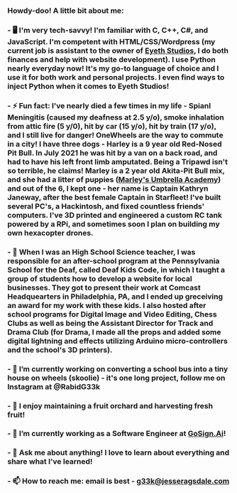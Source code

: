 ### Howdy-doo! A little bit about me:
###
### - 🖥️ I'm very tech-savvy! I'm familiar with C, C++, C#, and JavaScript. I'm competent with HTML/CSS/Wordpress (my current job is assistant to the owner of <a href="https://www.eyethstudios.com">Eyeth Studios</a>, I do both finances and help with website development). I use Python nearly everyday now! It's my go-to language of choice and I use it for both work and personal projects. I even find ways to inject Python when it comes to Eyeth Studios!
###
### - ⚡ Fun fact: I've nearly died a few times in my life - Spianl Meningitis (caused my deafness at 2.5 y/o), smoke inhalation from attic fire (5 y/0), hit by car (15 y/o), hit by train (17 y/o), and I still live for danger! OneWheels are the way to commute in a city! I have three dogs - Harley is a 9 year old Red-Nosed Pit Bull. In July 2021 he was hit by a van on a back road, and had to have his left front limb amputated. Being a Tripawd isn't so terrible, he claims! Marley is a 2 year old Akita-Pit Bull mix, and she had a litter of puppies (<a href="https://www.jesseragsdale.com/mua">Marley's Umbrella Academy</a>) and out of the 6, I kept one - her name is Captain Kathryn Janeway, after the best female Captain in Starfleet!  I've built several PC's, a Hackintosh, and fixed countless friends' computers. I've 3D printed and engineered a custom RC tank powered by a RPi, and sometimes soon I plan on building my own hexacopter drones. 
###
### - 🥇 When I was an High School Science teacher, I was responsible for an after-school program at the Pennsylvania School for the Deaf, called Deaf Kids Code, in which I taught a group of students how to develop a website for local businesses. They got to present their work at Comcast Headquearters in Philadelphia, PA, and I ended up greceiving an award for my work with these kids. I also hosted after school programs for Digital Image and Video Editing, Chess Clubs as well as being the Assistant Director for Track and Drama Club (for Drama, I made all the props and added some digital lightning and effects utilizing Arduino micro-controllers and the school's 3D printers).
###
### - 🔭 I’m currently working on converting a school bus into a tiny house on wheels (skoolie) - it's one long project, follow me on Instagram at @RabidG33k
### - 🌱 I enjoy maintaining a fruit orchard and harvesting fresh fruit!
### - 👯 I’m currently working as a Software Engineer at <a href="https://gosign.ai">GoSign.Ai</a>!
### - 💬 Ask me about anything! I love to learn about everything and share what I've learned!
### - 📫 How to reach me: email is best - <a href="mailto:g33k@jesseragsdale.com">g33k@jesseragsdale.com</a>




<!--
**Rabidgeek/Rabidgeek** is a ✨ _special_ ✨ repository because its `README.md` (this file) appears on your GitHub profile.

Here are some ideas to get you started:

- 🔭 I’m currently working on ...
- 🌱 I’m currently learning ...
- 👯 I’m looking to collaborate on ...
- 🤔 I’m looking for help with ...
- 💬 Ask me about ...
- 📫 How to reach me: ...
- 😄 Pronouns: ...
- ⚡ Fun fact: ...
-->
